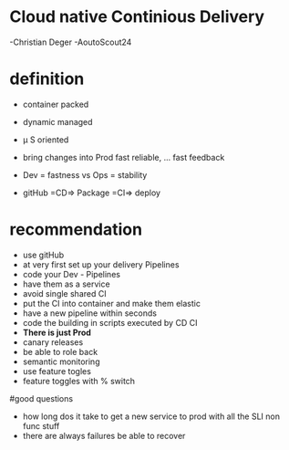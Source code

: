 # Cloud native Continious Delivery
-Christian Deger
-AoutoScout24

# definition
- container packed
- dynamic managed
- µ S oriented

- bring changes into Prod fast reliable, ... fast feedback
- Dev = fastness vs Ops = stability
- gitHub =CD=> Package =CI=> deploy

# recommendation
- use gitHub
- at very first set up your delivery Pipelines
- code your Dev - Pipelines
- have them as a service
- avoid single shared CI
- put the CI into container and make them elastic
- have a new pipeline within seconds
- code the building in scripts executed by CD CI
- **There is just Prod**
- canary releases
- be able to role back
- semantic monitoring
- use feature togles
- feature toggles with % switch

#good questions
- how long dos it take to get a new service to prod with all the SLI non func stuff
- there are always failures be able to recover  
